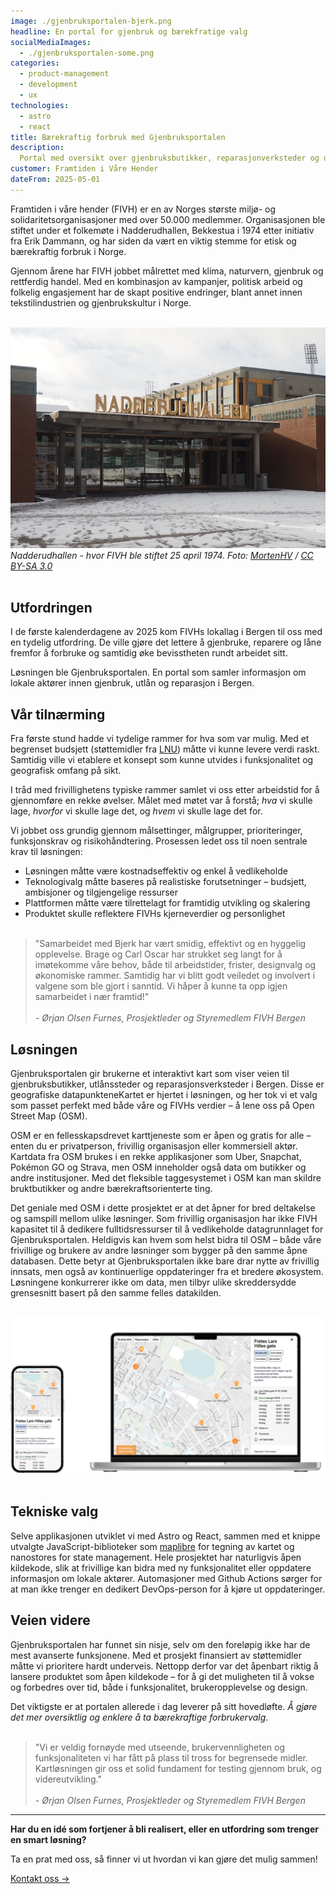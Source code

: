 ```yaml
---
image: ./gjenbruksportalen-bjerk.png
headline: En portal for gjenbruk og bærekfratige valg
socialMediaImages:
  - ./gjenbruksportalen-some.png
categories:
  - product-management
  - development
  - ux
technologies:
  - astro
  - react
title: Bærekraftig forbruk med Gjenbruksportalen
description:
  Portal med oversikt over gjenbruksbutikker, reparasjonverksteder og utlånssteder i Bergen, utviklet for FIVH med OpenStreetMap og åpen kildekode
customer: Framtiden i Våre Hender
dateFrom: 2025-05-01
---
```


Framtiden i våre hender (FIVH) er en av Norges største miljø- og solidaritetsorganisasjoner med over 50.000 medlemmer. Organisasjonen ble stiftet under et folkemøte i Nadderudhallen, Bekkestua i 1974 etter initiativ fra Erik Dammann, og har siden da vært en viktig stemme for etisk og bærekraftig forbruk i Norge.

Gjennom årene har FIVH jobbet målrettet med klima, naturvern, gjenbruk og rettferdig handel. Med en kombinasjon av kampanjer, politisk arbeid og folkelig engasjement har de skapt positive endringer, blant annet innen tekstilindustrien og gjenbrukskultur i Norge.
<br></br>

![Bilde-av-nadderudhallen](./nadderudhallen.jpg "Nadderudhallen - hvor FIVH ble stiftet 25 april 1974.") 
*Nadderudhallen - hvor FIVH ble stiftet 25 april 1974. *Foto: [MortenHV](https://lokalhistoriewiki.no/wiki/Bruker:MortenHV) / [CC BY-SA 3.0](https://creativecommons.org/licenses/by-sa/3.0/)**
<br></br>

## **Utfordringen**

I de første kalenderdagene av 2025 kom FIVHs lokallag i Bergen til oss med en tydelig utfordring. De ville gjøre det lettere å gjenbruke, reparere og låne fremfor å forbruke  og samtidig øke bevisstheten rundt arbeidet sitt. 

Løsningen ble Gjenbruksportalen. En portal som samler informasjon om lokale aktører innen gjenbruk, utlån og reparasjon i Bergen.

## **Vår tilnærming**

Fra første stund hadde vi tydelige rammer for hva som var mulig. Med et begrenset budsjett (støttemidler fra [LNU](http://lnu.no)) måtte vi kunne levere verdi raskt. Samtidig ville vi etablere et konsept som kunne utvides i funksjonalitet og geografisk omfang på sikt.

I tråd med frivillighetens typiske rammer samlet vi oss etter arbeidstid for å gjennomføre en rekke øvelser. Målet med møtet var å forstå; *hva* vi skulle lage, *hvorfor* vi skulle lage det, og *hvem* vi skulle lage det for. 

Vi jobbet oss grundig gjennom målsettinger, målgrupper, prioriteringer, funksjonskrav og risikohåndtering. Prosessen ledet oss til noen sentrale krav til løsningen:

* Løsningen måtte være kostnadseffektiv og enkel å vedlikeholde  
* Teknologivalg måtte baseres på realistiske forutsetninger – budsjett, ambisjoner og tilgjengelige ressurser  
* Plattformen måtte være tilrettelagt for framtidig utvikling og skalering  
* Produktet skulle reflektere FIVHs kjerneverdier og personlighet
<br></br>
> "Samarbeidet med Bjerk har vært smidig, effektivt og en hyggelig opplevelse. Brage og Carl Oscar har strukket seg langt for å imøtekomme våre behov, både til arbeidstider, frister, designvalg og økonomiske rammer. Samtidig har vi blitt godt veiledet og involvert i valgene som 
ble gjort i sanntid. Vi håper å kunne ta opp igjen samarbeidet i nær framtid!\"<br></br>*\- Ørjan Olsen Furnes, Prosjektleder og Styremedlem FIVH Bergen*


## **Løsningen**

Gjenbruksportalen gir brukerne et interaktivt kart som viser veien til gjenbruksbutikker, utlånssteder og reparasjonsverksteder i Bergen. Disse er geografiske datapunkteneKartet er hjertet i løsningen, og her tok vi et valg som passet perfekt med både våre og FIVHs verdier – å lene oss på Open Street Map (OSM).

 OSM er en fellesskapsdrevet karttjeneste som er åpen og gratis for alle – enten du er privatperson, frivillig organisasjon eller kommersiell aktør. Kartdata fra OSM brukes i en rekke applikasjoner som Uber, Snapchat, Pokémon GO og Strava, men OSM inneholder også data om butikker og andre institusjoner. Med det fleksible taggesystemet i OSM kan man skildre bruktbutikker og andre bærekraftsorienterte ting. 

Det geniale med OSM i dette prosjektet er at det åpner for bred deltakelse og samspill mellom ulike løsninger. Som frivillig organisasjon har ikke FIVH kapasitet til å dedikere fulltidsressurser til å vedlikeholde datagrunnlaget for Gjenbruksportalen. Heldigvis kan hvem som helst bidra til OSM – både våre frivillige og brukere av andre løsninger som bygger på den samme åpne databasen. Dette betyr at Gjenbruksportalen ikke bare drar nytte av frivillig innsats, men også av kontinuerlige oppdateringer fra et bredere økosystem. Løsningene konkurrerer ikke om data, men tilbyr ulike skreddersydde grensesnitt basert på den samme felles datakilden.<br></br>

![Skjermbilder-av-gjenbruksportalen](./gjenbruksportalen-mockups.jpg) 
<br></br>

## **Tekniske valg**

Selve applikasjonen utviklet vi med Astro og React, sammen med et knippe utvalgte JavaScript-biblioteker som [maplibre](https://maplibre.org/) for tegning av kartet og nanostores for state management. Hele prosjektet har naturligvis åpen kildekode, slik at frivillige kan bidra med ny funksjonalitet eller oppdatere informasjon om lokale aktører. Automasjoner med Github Actions sørger for at man ikke trenger en dedikert DevOps-person for å kjøre ut oppdateringer.

## **Veien videre**

Gjenbruksportalen har funnet sin nisje, selv om den foreløpig ikke har de mest avanserte funksjonene. Med et prosjekt finansiert av støttemidler måtte vi prioritere hardt underveis. Nettopp derfor var det åpenbart riktig å lansere produktet som åpen kildekode – for å gi det muligheten til å vokse og forbedres over tid, både i funksjonalitet, brukeropplevelse og design.

Det viktigste er at portalen allerede i dag leverer på sitt hovedløfte. *Å gjøre det mer oversiktlig og enklere å ta bærekraftige forbrukervalg*.
<br></br>
> "Vi er veldig fornøyde med utseende, brukervennligheten og funksjonaliteten vi har fått på plass til tross for begrensede midler. Kartløsningen gir oss et solid fundament for testing gjennom bruk, og videreutvikling\."<br></br>*\- Ørjan Olsen Furnes, Prosjektleder og Styremedlem FIVH Bergen*

---

**Har du en idé som fortjener å bli realisert, eller en utfordring som trenger en smart løsning?**

Ta en prat med oss, så finner vi ut hvordan vi kan gjøre det mulig sammen!

<div>
 <a href="/om" class="button">Kontakt oss →</a>
</div>